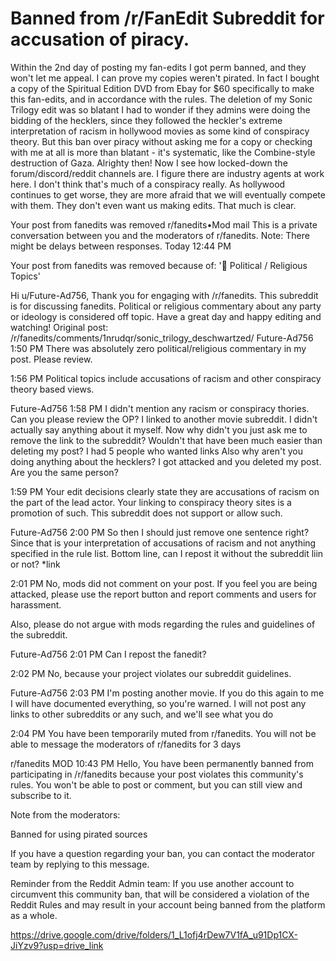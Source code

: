 
# Banned from /r/FanEdit Subreddit for accusation of piracy.

Within the 2nd day of posting my fan-edits I got perm banned, and they won't let me appeal.
I can prove my copies weren't pirated. In fact I bought a copy of the Spiritual Edition DVD from Ebay for $60
specifically to make this fan-edits, and in accordance with the rules.
The deletion of my Sonic Trilogy edit was so blatant I had to wonder if they admins were doing the bidding of the hecklers,
since they followed the heckler's extreme interpretation of racism in hollywood movies as some kind of conspiracy theory.
But this ban over piracy without asking me for a copy or checking with me at all is more than blatant -
it's systematic, like the Combine-style destruction of Gaza. Alrighty then!
Now I see how locked-down the forum/discord/reddit channels are.
I figure there are industry agents at work here. I don't think that's much of a conspiracy really.
As hollywood continues to get worse, they are more afraid that we will eventually compete with them.
They don't even want us making edits. That much is clear.


Your post from fanedits was removed
r/fanedits•Mod mail
This is a private conversation between you and the moderators of r/fanedits. Note: There might be delays between responses.
Today
12:44 PM

Your post from fanedits was removed because of: '💼 Political / Religious Topics'

Hi u/Future-Ad756, Thank you for engaging with /r/fanedits. This subreddit is for discussing fanedits. Political or religious commentary about any party or ideology is considered off topic. Have a great day and happy editing and watching!
Original post: /r/fanedits/comments/1nrudqr/sonic_trilogy_deschwartzed/
Future-Ad756
1:50 PM
There was absolutely zero political/religious commentary in my post. Please review.

1:56 PM
Political topics include accusations of racism and other conspiracy theory based views.

Future-Ad756
1:58 PM
I didn't mention any racism or conspiracy thories. Can you please review the OP?
I linked to another movie subreddit. I didn't actually say anything about it myself.
Now why didn't you just ask me to remove the link to the subreddit? Wouldn't that have been much easier than deleting my post? I had 5 people who wanted links
Also why aren't you doing anything about the hecklers? I got attacked and you deleted my post. Are you the same person?

1:59 PM
Your edit decisions clearly state they are accusations of racism on the part of the lead actor. Your linking to conspiracy theory sites is a promotion of such. This subreddit does not support or allow such.

Future-Ad756
2:00 PM
So then I should just remove one sentence right?
Since that is your interpretation of accusations of racism and not anything specified in the rule list.
Bottom line, can I repost it without the subreddit liin or not?
*link

2:01 PM
No, mods did not comment on your post. If you feel you are being attacked, please use the report button and report comments and users for harassment.

Also, please do not argue with mods regarding the rules and guidelines of the subreddit.

Future-Ad756
2:01 PM
Can I repost the fanedit?

2:02 PM
No, because your project violates our subreddit guidelines.

Future-Ad756
2:03 PM
I'm posting another movie. If you do this again to me I will have documented everything, so you're warned. I will not post any links to other subreddits or any such, and we'll see what you do

2:04 PM
You have been temporarily muted from r/fanedits. You will not be able to message the moderators of r/fanedits for 3 days




r/fanedits
MOD
10:43 PM
Hello, You have been permanently banned from participating in /r/fanedits because your post violates this community's rules. You won't be able to post or comment, but you can still view and subscribe to it.

Note from the moderators:

Banned for using pirated sources

If you have a question regarding your ban, you can contact the moderator team by replying to this message.

Reminder from the Reddit Admin team: If you use another account to circumvent this community ban, that will be considered a violation of the Reddit Rules and may result in your account being banned from the platform as a whole.

https://drive.google.com/drive/folders/1_L1ofj4rDew7V1fA_u91Dp1CX-JiYzv9?usp=drive_link